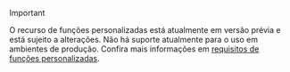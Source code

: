> [!IMPORTANT]
> O recurso de funções personalizadas está atualmente em versão prévia e está sujeito a alterações. Não há suporte atualmente para o uso em ambientes de produção. Confira mais informações em [requisitos de funções personalizadas](../excel/custom-functions-requirements.md).

